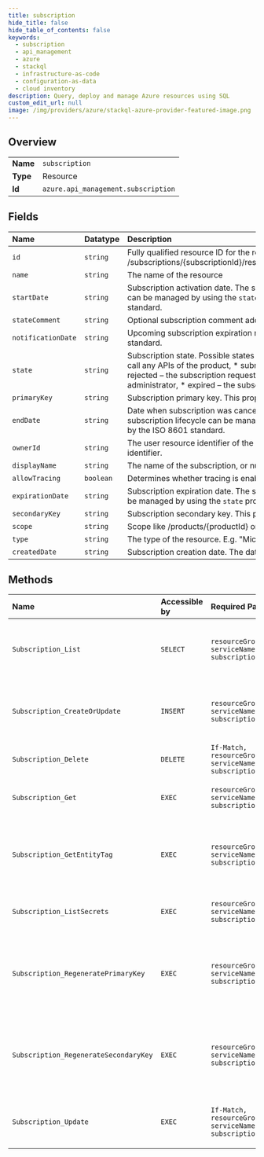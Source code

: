 ```yaml
---
title: subscription
hide_title: false
hide_table_of_contents: false
keywords:
  - subscription
  - api_management
  - azure    
  - stackql
  - infrastructure-as-code
  - configuration-as-data
  - cloud inventory
description: Query, deploy and manage Azure resources using SQL
custom_edit_url: null
image: /img/providers/azure/stackql-azure-provider-featured-image.png
---
```

  
    

## Overview
<table><tbody>
<tr><td><b>Name</b></td><td><code>subscription</code></td></tr>
<tr><td><b>Type</b></td><td>Resource</td></tr>
<tr><td><b>Id</b></td><td><code>azure.api_management.subscription</code></td></tr>
</tbody></table>

## Fields
| Name | Datatype | Description |
|:-----|:---------|:------------|
| `id` | `string` | Fully qualified resource ID for the resource. Ex - /subscriptions/&#123;subscriptionId&#125;/resourceGroups/&#123;resourceGroupName&#125;/providers/&#123;resourceProviderNamespace&#125;/&#123;resourceType&#125;/&#123;resourceName&#125; |
| `name` | `string` | The name of the resource |
| `startDate` | `string` | Subscription activation date. The setting is for audit purposes only and the subscription is not automatically activated. The subscription lifecycle can be managed by using the `state` property. The date conforms to the following format: `yyyy-MM-ddTHH:mm:ssZ` as specified by the ISO 8601 standard.<br /> |
| `stateComment` | `string` | Optional subscription comment added by an administrator when the state is changed to the 'rejected'. |
| `notificationDate` | `string` | Upcoming subscription expiration notification date. The date conforms to the following format: `yyyy-MM-ddTHH:mm:ssZ` as specified by the ISO 8601 standard.<br /> |
| `state` | `string` | Subscription state. Possible states are * active – the subscription is active, * suspended – the subscription is blocked, and the subscriber cannot call any APIs of the product, * submitted – the subscription request has been made by the developer, but has not yet been approved or rejected, * rejected – the subscription request has been denied by an administrator, * cancelled – the subscription has been cancelled by the developer or administrator, * expired – the subscription reached its expiration date and was deactivated. |
| `primaryKey` | `string` | Subscription primary key. This property will not be filled on 'GET' operations! Use '/listSecrets' POST request to get the value. |
| `endDate` | `string` | Date when subscription was cancelled or expired. The setting is for audit purposes only and the subscription is not automatically cancelled. The subscription lifecycle can be managed by using the `state` property. The date conforms to the following format: `yyyy-MM-ddTHH:mm:ssZ` as specified by the ISO 8601 standard.<br /> |
| `ownerId` | `string` | The user resource identifier of the subscription owner. The value is a valid relative URL in the format of /users/&#123;userId&#125; where &#123;userId&#125; is a user identifier. |
| `displayName` | `string` | The name of the subscription, or null if the subscription has no name. |
| `allowTracing` | `boolean` | Determines whether tracing is enabled |
| `expirationDate` | `string` | Subscription expiration date. The setting is for audit purposes only and the subscription is not automatically expired. The subscription lifecycle can be managed by using the `state` property. The date conforms to the following format: `yyyy-MM-ddTHH:mm:ssZ` as specified by the ISO 8601 standard.<br /> |
| `secondaryKey` | `string` | Subscription secondary key. This property will not be filled on 'GET' operations! Use '/listSecrets' POST request to get the value. |
| `scope` | `string` | Scope like /products/&#123;productId&#125; or /apis or /apis/&#123;apiId&#125;. |
| `type` | `string` | The type of the resource. E.g. "Microsoft.Compute/virtualMachines" or "Microsoft.Storage/storageAccounts" |
| `createdDate` | `string` | Subscription creation date. The date conforms to the following format: `yyyy-MM-ddTHH:mm:ssZ` as specified by the ISO 8601 standard.<br /> |
## Methods
| Name | Accessible by | Required Params | Description |
|:-----|:--------------|:----------------|:------------|
| `Subscription_List` | `SELECT` | `resourceGroupName, serviceName, subscriptionId` | Lists all subscriptions of the API Management service instance. |
| `Subscription_CreateOrUpdate` | `INSERT` | `resourceGroupName, serviceName, sid, subscriptionId` | Creates or updates the subscription of specified user to the specified product. |
| `Subscription_Delete` | `DELETE` | `If-Match, resourceGroupName, serviceName, sid, subscriptionId` | Deletes the specified subscription. |
| `Subscription_Get` | `EXEC` | `resourceGroupName, serviceName, sid, subscriptionId` | Gets the specified Subscription entity. |
| `Subscription_GetEntityTag` | `EXEC` | `resourceGroupName, serviceName, sid, subscriptionId` | Gets the entity state (Etag) version of the apimanagement subscription specified by its identifier. |
| `Subscription_ListSecrets` | `EXEC` | `resourceGroupName, serviceName, sid, subscriptionId` | Gets the specified Subscription keys. |
| `Subscription_RegeneratePrimaryKey` | `EXEC` | `resourceGroupName, serviceName, sid, subscriptionId` | Regenerates primary key of existing subscription of the API Management service instance. |
| `Subscription_RegenerateSecondaryKey` | `EXEC` | `resourceGroupName, serviceName, sid, subscriptionId` | Regenerates secondary key of existing subscription of the API Management service instance. |
| `Subscription_Update` | `EXEC` | `If-Match, resourceGroupName, serviceName, sid, subscriptionId` | Updates the details of a subscription specified by its identifier. |
